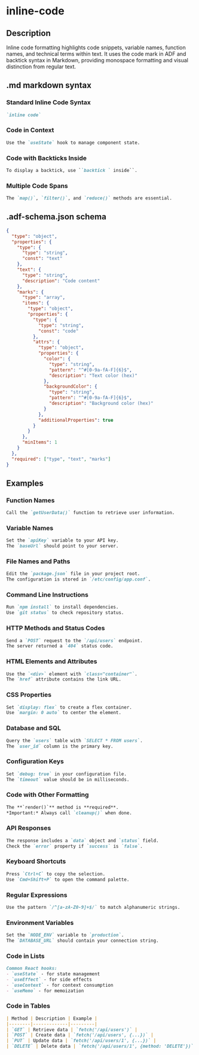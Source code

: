 # inline-code

## Description

Inline code formatting highlights code snippets, variable names, function names, and technical terms within text. It uses the code mark in ADF and backtick syntax in Markdown, providing monospace formatting and visual distinction from regular text.

## .md markdown syntax

### Standard Inline Code Syntax
```markdown
`inline code`
```

### Code in Context
```markdown
Use the `useState` hook to manage component state.
```

### Code with Backticks Inside
```markdown
To display a backtick, use ``backtick ` inside``.
```

### Multiple Code Spans
```markdown
The `map()`, `filter()`, and `reduce()` methods are essential.
```

## .adf-schema.json schema

```json
{
  "type": "object",
  "properties": {
    "type": {
      "type": "string",
      "const": "text"
    },
    "text": {
      "type": "string",
      "description": "Code content"
    },
    "marks": {
      "type": "array",
      "items": {
        "type": "object",
        "properties": {
          "type": {
            "type": "string",
            "const": "code"
          },
          "attrs": {
            "type": "object",
            "properties": {
              "color": {
                "type": "string",
                "pattern": "^#[0-9a-fA-F]{6}$",
                "description": "Text color (hex)"
              },
              "backgroundColor": {
                "type": "string",
                "pattern": "^#[0-9a-fA-F]{6}$",
                "description": "Background color (hex)"
              }
            },
            "additionalProperties": true
          }
        }
      },
      "minItems": 1
    }
  },
  "required": ["type", "text", "marks"]
}
```

## Examples

### Function Names
```markdown
Call the `getUserData()` function to retrieve user information.
```

### Variable Names
```markdown
Set the `apiKey` variable to your API key.
The `baseUrl` should point to your server.
```

### File Names and Paths
```markdown
Edit the `package.json` file in your project root.
The configuration is stored in `/etc/config/app.conf`.
```

### Command Line Instructions
```markdown
Run `npm install` to install dependencies.
Use `git status` to check repository status.
```

### HTTP Methods and Status Codes
```markdown
Send a `POST` request to the `/api/users` endpoint.
The server returned a `404` status code.
```

### HTML Elements and Attributes
```markdown
Use the `<div>` element with `class="container"`.
The `href` attribute contains the link URL.
```

### CSS Properties
```markdown
Set `display: flex` to create a flex container.
Use `margin: 0 auto` to center the element.
```

### Database and SQL
```markdown
Query the `users` table with `SELECT * FROM users`.
The `user_id` column is the primary key.
```

### Configuration Keys
```markdown
Set `debug: true` in your configuration file.
The `timeout` value should be in milliseconds.
```

### Code with Other Formatting
```markdown
The **`render()`** method is **required**.
*Important:* Always call `cleanup()` when done.
```

### API Responses
```markdown
The response includes a `data` object and `status` field.
Check the `error` property if `success` is `false`.
```

### Keyboard Shortcuts
```markdown
Press `Ctrl+C` to copy the selection.
Use `Cmd+Shift+P` to open the command palette.
```

### Regular Expressions
```markdown
Use the pattern `/^[a-zA-Z0-9]+$/` to match alphanumeric strings.
```

### Environment Variables
```markdown
Set the `NODE_ENV` variable to `production`.
The `DATABASE_URL` should contain your connection string.
```

### Code in Lists
```markdown
Common React hooks:
- `useState` - for state management
- `useEffect` - for side effects
- `useContext` - for context consumption
- `useMemo` - for memoization
```

### Code in Tables
```markdown
| Method | Description | Example |
|--------|-------------|---------|
| `GET` | Retrieve data | `fetch('/api/users')` |
| `POST` | Create data | `fetch('/api/users', {...})` |
| `PUT` | Update data | `fetch('/api/users/1', {...})` |
| `DELETE` | Delete data | `fetch('/api/users/1', {method: 'DELETE'})` |
```